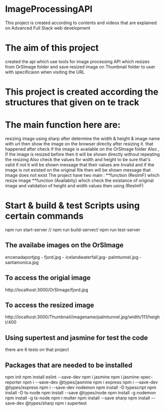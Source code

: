 # ImageProcessingAPI
 This project is created according to contents and videos that are explained on Advanced Full Stack web development
# The aim of this project
created the api which use tools for image processing API  which resizes from OrSImage folder and save resized image on Thumbnail folder to user with specificaion when visiting the URL
# This project is created according the structures that given on te track
# The main function here are:
resizing image using sharp  after determine the width & height & image name with url 
then show the image on the browser directly after resizing it.
that happened after check if the image is available on the OrSImage folder 
Also , If the image is resized before then it will be shown directly without repeating the resizing
Also check the values for width and height  to be sure that's valid if not it will be shown message 
that their values are Invalid and if the image is not existed on the original file then 
will be shown message that Image does not exist 
The project have two main :
**function (ResImF) which resize image
**function (Availabity) which check the existance of original image and 
validation of height and width values then using (ResImF) 
# Start & build & test Scripts  using certain commands
npm run start-server //
npm run build-server//
npm run test-server 
## The availabe images on the OrSImage
encenadaportjpg - fjord.jpg - icelandwaterfall.jpg-
palmtunnel.jpg - santamonica.jpg
## To access the origial image
http://localhost:3000/OrSImage/fjord.jpg
## To access the resized image
http://localhost:3000/Thumbnail/imagename/palmtunnel.jpg/width/111/height/400

##
## Using supertest and jasmine for test the code
there are 6 tests on that project



## Packages that are needed to be installed
 npm init
 npm install eslint --save-dev
 npm i jasmine
 npm i jasmine-spec-reporter
 npm i --save-dev @types/jasmine
 npm i express
npm i --save-dev @types/express
npm i --save-dev nodemon
npm install -D typescript
npm install -D ts-node
npm install --save @types/node
npm install -g nodemon
npm install -g ts-node
npm i  multer 
npm install --save sharp npm install --save-dev @types/sharp
npm i supertest

